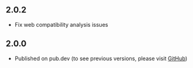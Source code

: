 ## 2.0.2

* Fix web compatibility analysis issues

## 2.0.0

* Published on pub.dev (to see previous versions, please visit [GitHub](https://github.com/justprodev/json_fetcher/))